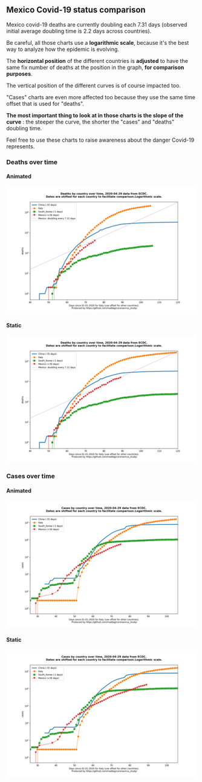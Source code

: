 ## Mexico Covid-19 status comparison 

Mexico covid-19 deaths are currently doubling each 7.31 days (observed initial average doubling time is 2.2 days across countries).



Be careful, all those charts use a **logarithmic scale**, because it's the best way to analyze how the epidemic is evolving.
 
The **horizontal position** of the different countries is **adjusted** to have the same fix number of deaths at the position in the graph, **for comparison purposes**.

The vertical position of the different curves is of course impacted too.

"Cases" charts are even more affected too because they use the same time offset that is used for "deaths".

**The most important thing to look at in those charts is the slope of the curve** : the steeper the curve, the shorter the "cases" and "deaths" doubling time.

Feel free to use these charts to raise awareness about the danger Covid-19 represents. 


 
### Deaths over time
 
#### Animated
![Mexico covid-19 deaths animated chart](https://raw.githubusercontent.com/madlag/coronavirus_study/master/notebooks/graphs/2020-04-29/countries/Mexico/2020-04-29_Mexico_deaths.gif "Mexico covid-19 deaths animated chart")   
 
#### Static
![Mexico covid-19 deaths static chart](https://raw.githubusercontent.com/madlag/coronavirus_study/master/notebooks/graphs/2020-04-29/countries/Mexico/2020-04-29_Mexico_deaths.png "Mexico covid-19 deaths static chart")   

 
### Cases over time
 
#### Animated
![Mexico covid-19 cases animated chart](https://raw.githubusercontent.com/madlag/coronavirus_study/master/notebooks/graphs/2020-04-29/countries/Mexico/2020-04-29_Mexico_cases.gif "Mexico covid-19 cases animated chart")   
 
#### Static
![Mexico covid-19 cases static chart](https://raw.githubusercontent.com/madlag/coronavirus_study/master/notebooks/graphs/2020-04-29/countries/Mexico/2020-04-29_Mexico_cases.png "Mexico covid-19 cases static chart")   

